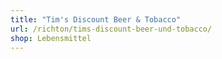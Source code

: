 ```yaml
---
title: "Tim's Discount Beer & Tobacco"
url: /richton/tims-discount-beer-und-tobacco/
shop: Lebensmittel
---
```

